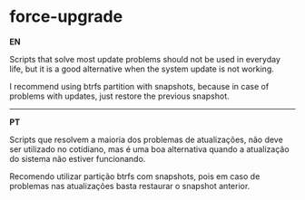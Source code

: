 # force-upgrade

**EN**

Scripts that solve most update problems should not be used in everyday life, but it is a good alternative when the system update is not working.

I recommend using btrfs partition with snapshots, because in case of problems with updates, just restore the previous snapshot.


--------------------

**PT**

Scripts que resolvem a maioria dos problemas de atualizações, não deve ser utilizado no cotidiano, mas é uma boa alternativa quando a atualização do sistema não estiver funcionando.

Recomendo utilizar partição btrfs com snapshots, pois em caso de problemas nas atualizações basta restaurar o snapshot anterior.
